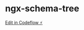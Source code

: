 # ngx-schema-tree

[Edit in Codeflow ⚡️](https://stackblitz.com/~/github.com/dinavinter/ngx-schema-tree)